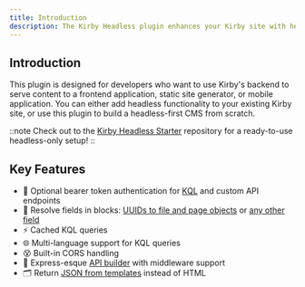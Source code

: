 ```yaml
---
title: Introduction
description: The Kirby Headless plugin enhances your Kirby site with headless capabilities.
---
```


## Introduction

This plugin is designed for developers who want to use Kirby's backend to serve content to a frontend application, static site generator, or mobile application. You can either add headless functionality to your existing Kirby site, or use this plugin to build a headless-first CMS from scratch.

::note
Check out to the [Kirby Headless Starter](https://github.com/johannschopplich/kirby-headless-starter) repository for a ready-to-use headless-only setup!
::

## Key Features

- 🧩 Optional bearer token authentication for [KQL](/docs/headless/usage/kql) and custom API endpoints
- 🧱 Resolve fields in blocks: [UUIDs to file and page objects](/docs/headless/usage/field-methods) or [any other field](/docs/headless/usage/field-methods)
- ⚡️ Cached KQL queries
- 🌐 Multi-language support for KQL queries
- 😵 Built-in CORS handling
- 🍢 Express-esque [API builder](/docs/headless/advanced/api-builder) with middleware support
- 🗂 Return [JSON from templates](/docs/headless/usage/json-templates) instead of HTML
